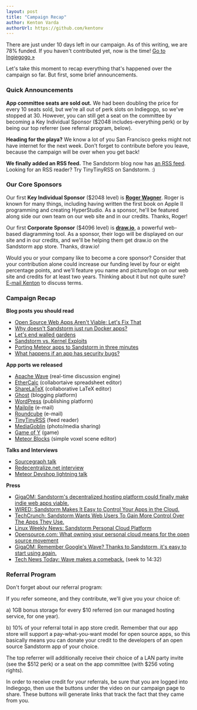 ```yaml
---
layout: post
title: "Campaign Recap"
author: Kenton Varda
authorUrl: https://github.com/kentonv
---
```


There are just under 10 days left in our campaign. As of this writing, we are 78% funded. If you haven't contributed yet, now is the time! [Go to Ingiegogo &#187;](http://igg.me/at/sandstorm)

Let's take this moment to recap everything that's happened over the campaign so far. But first, some brief announcements.

### Quick Announcements

**App committee seats are sold out.** We had been doubling the price for every 10 seats sold, but we're all out of perk slots on Indiegogo, so we've stopped at 30. However, you can still get a seat on the committee by becoming a Key Individual Sponsor ($2048 includes-everything perk) or by being our top referrer (see referral program, below).

**Heading for the playa?** We know a lot of you San Francisco geeks might not have internet for the next week. Don't forget to contribute before you leave, because the campaign will be over when you get back!

**We finally added an RSS feed.** The Sandstorm blog now has [an RSS feed](https://blog.sandstorm.io/feed.xml). Looking for an RSS reader? Try TinyTinyRSS on Sandstorm. :)

### Our Core Sponsors

Our first **Key Individual Sponsor** ($2048 level) is **[Roger Wagner](http://rogerwagner.com/)**. Roger is known for many things, including having written the first book on Apple II programming and creating HyperStudio. As a sponsor, he'll be featured along side our own team on our web site and in our credits. Thanks, Roger!

Our first **Corporate Sponsor** ($4096 level) is **[draw.io](http://draw.io)**, a powerful web-based diagramming tool. As a sponsor, their logo will be displayed on our site and in our credits, and we'll be helping them get draw.io on the Sandstorm app store. Thanks, draw.io!

Would you or your company like to become a core sponsor? Consider that your contribution alone could increase our funding level by four or eight percentage points, and we'll feature you name and picture/logo on our web site and credits for at least two years. Thinking about it but not quite sure? [E-mail Kenton](mailto:kenton@sandstorm.io) to discuss terms.

### Campaign Recap

**Blog posts you should read**

* [Open Source Web Apps Aren't Viable; Let's Fix That](https://blog.sandstorm.io/news/2014-07-21-open-source-web-apps-require-federated-hosting.html)
* [Why doesn't Sandstorm just run Docker apps?](https://blog.sandstorm.io/news/2014-08-19-why-not-run-docker-apps.html)
* [Let's end walled gardens](https://blog.sandstorm.io/news/2014-08-11-roundcube.html)
* [Sandstorm vs. Kernel Exploits](https://blog.sandstorm.io/news/2014-08-13-sandbox-security.html)
* [Porting Meteor apps to Sandstorm in three minutes](https://blog.sandstorm.io/news/2014-08-12-meteor-spk.html)
* [What happens if an app has security bugs?](https://blog.sandstorm.io/news/2014-07-24-tinytinyrss-plus-security-discussion.html)

**App ports we released**

* [Apache Wave](https://blog.sandstorm.io/) (real-time discussion engine)
* [EtherCalc](https://blog.sandstorm.io/news/2014-08-05-ethercalc.html) (collabortaive spreadsheet editor)
* [ShareLaTeX](https://blog.sandstorm.io/news/2014-07-25-sharelatex.html) (collaborative LaTeX editor)
* [Ghost](https://blog.sandstorm.io/news/2014-07-22-ghost.html) (blogging platform)
* [WordPress](https://blog.sandstorm.io/news/2014-08-18-wordpress.html) (publishing platform)
* [Mailpile](https://blog.sandstorm.io/news/2014-07-07-mailpile.html) (e-mail)
* [Roundcube](https://blog.sandstorm.io/news/2014-08-11-roundcube.html) (e-mail)
* [TinyTinyRSS](https://blog.sandstorm.io/news/2014-07-24-tinytinyrss-plus-security-discussion.html) (feed reader)
* [MediaGoblin](https://blog.sandstorm.io/news/2014-08-01-mediagoblin.html) (photo/media sharing)
* [Game of Y](https://blog.sandstorm.io/news/2014-08-12-meteor-spk.html) (game)
* [Meteor Blocks](https://blog.sandstorm.io/news/2014-08-12-meteor-spk.html) (simple voxel scene editor)

**Talks and Interviews**

* [Sourcegraph talk](https://sourcegraph.com/blog/sandstorm-by-kenton-varda-talk)
* [Redecentralize.net interview](http://redecentralize.org/interviews/2014/08/20/17-kenton-varda.html)
* [Meteor Devshop lightning talk](https://www.youtube.com/watch?v=mJpYHhqByUo)

**Press**

* [GigaOM: Sandstorm's decentralized hosting platform could finally make indie web apps viable.](http://gigaom.com/2014/08/01/sandstorms-decentralized-hosting-platform-could-finally-make-indie-web-apps-viable/)
* [WIRED: Sandstorm Makes It Easy to Control Your Apps in the Cloud.](http://www.wired.com/2014/07/out-in-the-open-sandstorm-makes-it-easy-to-control-your-apps-in-the-cloud/)
* [TechCrunch: Sandstorm Wants Web Users To Gain More Control Over The Apps They Use.](http://techcrunch.com/2014/08/05/sandstorm/)
* [Linux Weekly News: Sandstorm Personal Cloud Platform](http://lwn.net/Articles/603485/)
* [Opensource.com: What owning your personal cloud means for the open source movement](http://opensource.com/life/14/8/sandstorm-open-source-web-apps)
* [GigaOM: Remember Google's Wave? Thanks to Sandstorm, it's easy to start using again.](http://gigaom.com/2014/08/21/remember-googles-wave-thanks-to-sandstorm-its-easy-to-start-using-again/)
* [Tech News Today: Wave makes a comeback.](http://twit.tv/show/tech-news-today/1076) (seek to 14:32)

### Referral Program

Don't forget about our referral program:

If you refer someone, and they contribute, we'll give you your choice of:

a) 1GB bonus storage for every $10 referred (on our managed hosting service, for one year).

b) 10% of your referral total in app store credit. Remember that our app store will support a pay-what-you-want model for open source apps, so this basically means you can donate your credit to the developers of an open source Sandstorm app of your choice.

The top referrer will additionally receive their choice of a LAN party invite (see the $512 perk) or a seat on the app committee (with $256 voting rights).

In order to receive credit for your referrals, be sure that you are logged into Indiegogo, then use the buttons under the video on our campaign page to share. These buttons will generate links that track the fact that they came from you.
